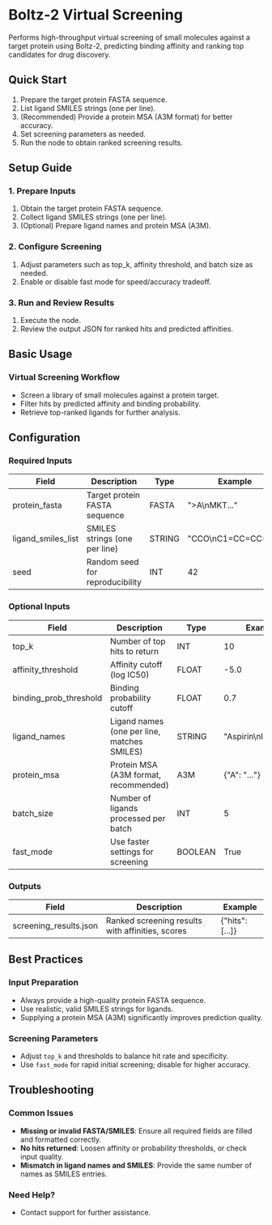 # Boltz-2 Virtual Screening

Performs high-throughput virtual screening of small molecules against a target protein using Boltz-2, predicting binding affinity and ranking top candidates for drug discovery.

<!-- <img src="/images/nodes/biotech/protein-structure-prediction/boltz-2-virtual-screening.png" alt="Boltz-2 Virtual Screening" class="rounded-lg"> -->

## Quick Start

1. Prepare the target protein FASTA sequence.
2. List ligand SMILES strings (one per line).
3. (Recommended) Provide a protein MSA (A3M format) for better accuracy.
4. Set screening parameters as needed.
5. Run the node to obtain ranked screening results.

## Setup Guide

### 1. Prepare Inputs
1. Obtain the target protein FASTA sequence.
2. Collect ligand SMILES strings (one per line).
3. (Optional) Prepare ligand names and protein MSA (A3M).

### 2. Configure Screening
1. Adjust parameters such as top_k, affinity threshold, and batch size as needed.
2. Enable or disable fast mode for speed/accuracy tradeoff.

### 3. Run and Review Results
1. Execute the node.
2. Review the output JSON for ranked hits and predicted affinities.

## Basic Usage

### Virtual Screening Workflow
* Screen a library of small molecules against a protein target.
* Filter hits by predicted affinity and binding probability.
* Retrieve top-ranked ligands for further analysis.

## Configuration

### Required Inputs
| Field            | Description                          | Type   | Example                |
|------------------|--------------------------------------|--------|------------------------|
| protein_fasta    | Target protein FASTA sequence        | FASTA  | ">A\nMKT..."           |
| ligand_smiles_list | SMILES strings (one per line)      | STRING | "CCO\nC1=CC=CC=C1"     |
| seed             | Random seed for reproducibility      | INT    | 42                     |

### Optional Inputs
| Field                  | Description                                      | Type   | Example                |
|------------------------|--------------------------------------------------|--------|------------------------|
| top_k                  | Number of top hits to return                     | INT    | 10                     |
| affinity_threshold     | Affinity cutoff (log IC50)                       | FLOAT  | -5.0                   |
| binding_prob_threshold | Binding probability cutoff                       | FLOAT  | 0.7                    |
| ligand_names           | Ligand names (one per line, matches SMILES)      | STRING | "Aspirin\nIbuprofen"   |
| protein_msa            | Protein MSA (A3M format, recommended)            | A3M    | {"A": "..."}           |
| batch_size             | Number of ligands processed per batch            | INT    | 5                      |
| fast_mode              | Use faster settings for screening                | BOOLEAN| True                   |

### Outputs
| Field                  | Description                                      | Example                |
|------------------------|--------------------------------------------------|------------------------|
| screening_results.json | Ranked screening results with affinities, scores | {"hits": [...]}        |

## Best Practices

### Input Preparation
* Always provide a high-quality protein FASTA sequence.
* Use realistic, valid SMILES strings for ligands.
* Supplying a protein MSA (A3M) significantly improves prediction quality.

### Screening Parameters
* Adjust `top_k` and thresholds to balance hit rate and specificity.
* Use `fast_mode` for rapid initial screening; disable for higher accuracy.

## Troubleshooting

### Common Issues
* **Missing or invalid FASTA/SMILES**: Ensure all required fields are filled and formatted correctly.
* **No hits returned**: Loosen affinity or probability thresholds, or check input quality.
* **Mismatch in ligand names and SMILES**: Provide the same number of names as SMILES entries.

### Need Help?
* Contact support for further assistance.
